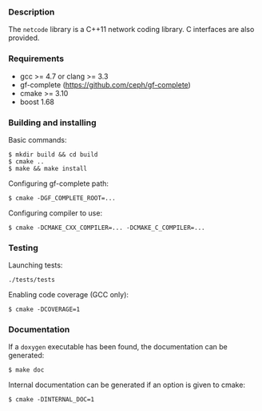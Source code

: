 ### Description

The `netcode` library is a C++11 network coding library. C interfaces are also provided.

### Requirements

- gcc >= 4.7 or clang >= 3.3
- gf-complete (https://github.com/ceph/gf-complete)
- cmake >= 3.10
- boost 1.68

### Building and installing

Basic commands:

```
$ mkdir build && cd build
$ cmake ..
$ make && make install
```

Configuring gf-complete path:

```$ cmake -DGF_COMPLETE_ROOT=...```

Configuring compiler to use:

```$ cmake -DCMAKE_CXX_COMPILER=... -DCMAKE_C_COMPILER=...```

### Testing

Launching tests:

``` ./tests/tests ```

Enabling code coverage (GCC only):

```$ cmake -DCOVERAGE=1```


### Documentation

If a `doxygen` executable has been found, the documentation can be generated:

```$ make doc```

Internal documentation can be generated if an option is given to cmake:

```$ cmake -DINTERNAL_DOC=1```
